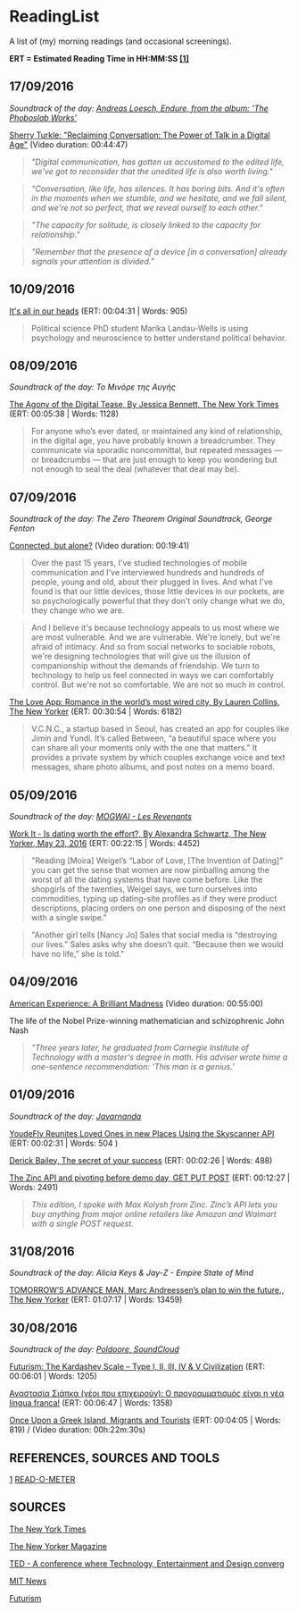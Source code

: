 # ReadingList
A list of (my) morning readings (and occasional screenings).

__ERT = Estimated Reading Time in HH:MM:SS [[1]](#read-o-meter)__

## 17/09/2016

_Soundtrack of the day: [Andreas Loesch, Endure, from the album: 'The Phoboslab Works'](http://no-fate.net/)_

[Sherry Turkle: "Reclaiming Conversation: The Power of Talk in a Digital Age"](https://www.youtube.com/watch?v=DyvJ6mqfJ6o) (Video duration: 00:44:47)

  > _"Digital communication, has gotten us accustomed to the edited life, we've got to reconsider that the unedited life is also worth living."_

  > _"Conversation, like life, has silences. It has boring bits. And it's often in the moments when we stumble, and we hesitate, and we fall silent, and we're not so perfect, that we reveal ourself to each other."_

  > _"The capacity for solitude, is closely linked to the capacity for relationship."_
  
  > _"Remember that the presence of a device [in a conversation] already signals your attention is divided."_

## 10/09/2016

[It's all in our heads](http://news.mit.edu/2016/all-in-our-heads-marika-landau-wells-0223) (ERT: 00:04:31 | Words: 905)

  > Political science PhD student Marika Landau-Wells is using psychology and neuroscience to better understand political behavior.

## 08/09/2016

_Soundtrack of the day: Το Μινόρε της Αυγής_

[The Agony of the Digital Tease, By Jessica Bennett, The New York Times](http://www.nytimes.com/2016/07/10/fashion/dating-text-messages-breadcrumbing.html) (ERT: 00:05:38 | Words: 1128)

  > For anyone who’s ever dated, or maintained any kind of relationship, in the digital age, you have probably known a breadcrumber. They communicate via sporadic noncommittal, but repeated messages — or breadcrumbs — that are just enough to keep you wondering but not enough to seal the deal (whatever that deal may be).

## 07/09/2016

_Soundtrack of the day: The Zero Theorem Original Soundtrack, George Fenton_

[Connected, but alone?](http://www.ted.com/talks/sherry_turkle_alone_together) (Video duration: 00:19:41)

  > Over the past 15 years, I've studied technologies of mobile communication and I've interviewed hundreds and hundreds of people, young and old, about their plugged in lives. And what I've found is that our little devices, those little devices in our pockets, are so psychologically powerful that they don't only change what we do, they change who we are.

  > And I believe it's because technology appeals to us most where we are most vulnerable. And we are vulnerable. We're lonely, but we're afraid of intimacy. And so from social networks to sociable robots, we're designing technologies that will give us the illusion of companionship without the demands of friendship. We turn to technology to help us feel connected in ways we can comfortably control. But we're not so comfortable. We are not so much in control.

[The Love App: Romance in the world’s most wired city, By Lauren Collins, The New Yorker](http://www.newyorker.com/magazine/2013/11/25/the-love-app) (ERT: 00:30:54 | Words: 6182)

  > V.C.N.C., a startup based in Seoul, has created an app for couples like Jimin and Yundi. It’s called Between, “a beautiful space where you can share all your moments only with the one that matters.” It provides a private system by which couples exchange voice and text messages, share photo albums, and post notes on a memo board. 

## 05/09/2016

_Soundtrack of the day: [MOGWAI - Les Revenants](http://www.mogwai.co.uk/music/les-revenants/)_

[Work It - Is dating worth the effort?, By Alexandra Schwartz, The New Yorker, May 23, 2016](http://www.newyorker.com/magazine/2016/05/23/why-dating-is-drudgery) (ERT: 00:22:15 | Words: 4452)

  > "Reading [Moira] Weigel’s “Labor of Love, [The Invention of Dating]” you can get the sense that women are now pinballing among the worst of all the dating systems that have come before. Like the shopgirls of the twenties, Weigel says, we turn ourselves into commodities, typing up dating-site profiles as if they were product descriptions, placing orders on one person and disposing of the next with a single swipe."

  > "Another girl tells [Nancy Jo] Sales that social media is “destroying our lives.” Sales asks why she doesn’t quit. “Because then we would have no life,” she is told."

## 04/09/2016

[American Experience: A Brilliant Madness](http://www.pbs.org/wgbh/amex/nash/index.html) (Video duration: 00:55:00)

  The life of the Nobel Prize-winning mathematician and schizophrenic John Nash

  > _"Three years later, he graduated from Carnegie Institute of Technology with a master's degree in math. His adviser wrote hime a one-sentence recommendation: 'This man is a genius.'_

## 01/09/2016

_Soundtrack of the day: [Javarnanda](https://soundcloud.com/javarnanda-consapevole-del-vuoto)_

[YoudeFly Reunites Loved Ones in new Places Using the Skyscanner API](http://en.business.skyscanner.net/en-gb/blog/youdefly-reunites-loved-ones-in-new-places-using-the-skyscanner-api) (ERT: 00:02:31 | Words: 504 )

[Derick Bailey, The secret of your success](https://derickbailey.com/email_archive/the-secret-of-your-success/) (ERT: 00:02:26 | Words: 488)

[The Zinc API and pivoting before demo day, GET PUT POST](https://getputpost.co/the-zinc-api-and-pivoting-before-demo-day-5265d8493c59) (ERT: 00:12:27 | Words: 2491)

  > _This edition, I spoke with Max Kolysh from Zinc. Zinc’s API lets you buy anything from major online retailers like Amazon and Walmart with a single POST request._

## 31/08/2016

_Soundtrack of the day: Alicia Keys & Jay-Z - Empire State of Mind_

[TOMORROW’S ADVANCE MAN, Marc Andreessen’s plan to win the future., The New Yorker](http://www.newyorker.com/magazine/2015/05/18/tomorrows-advance-man) (ERT: 01:07:17 | Words: 13459)

## 30/08/2016

_Soundtrack of the day: [Poldoore, SoundCloud](https://soundcloud.com/poldoore)_

[Futurism: The Kardashev Scale – Type I, II, III, IV & V Civilization](http://futurism.com/the-kardashev-scale-type-i-ii-iii-iv-v-civilization/) (ERT: 00:06:01 | Words: 1205) 

[Αναστασία Σιάπκα (νέοι που επιχειρούν): O προγραμματισμός είναι η νέα lingua franca!](http://www.platform.gr/life/ergasia/189-proswpa/6830-anastasia-siapka-neoi-pou-epixeiroyn-theloume-na-petyxoume-tin-syzefksi-tis-texnologias-me-tin-ekpaidefsi-gia-katoikous-apomakrysmenon-perioxon) (ERT: 00:06:47 | Words: 1358)

[Once Upon a Greek Island, Migrants and Tourists](http://lens.blogs.nytimes.com/2016/02/29/lesbos-greece-marieke-van-der-velden-philip-brink/) (ERT: 00:04:05 | Words: 819) / (Video duration: 00h:22m:30s)

## REFERENCES, SOURCES AND TOOLS

[1](#read-o-meter) [READ-O-METER](http://niram.org/read/)

## SOURCES

[The New York Times](https://www.nytimes.com/)

[The New Yorker Magazine](https://www.newyorker.com/)

[TED - A conference where Technology, Entertainment and Design converg](https://www.ted.com)

[MIT News](https://news.mit.edu)

[Futurism](https://futurism.com/)